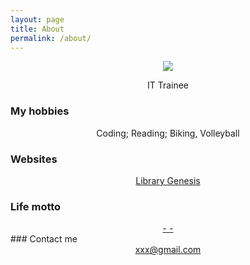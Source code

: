 ```yaml
---
layout: page
title: About
permalink: /about/
---
```




<p align="center">
<img src="https://avatars1.githubusercontent.com/u/72214216?s=400&u=608f1a4836a41017a17f8a3cc299f6afea33d827&v=4">
</p>


<center>IT Trainee</center>
<center></center>
<center></center>

### My hobbies

<center>Coding; Reading; Biking, Volleyball</center>

### Websites
<center><a href="http://mehrapi.github.io">Library Genesis</a></center>


### Life motto

<center><i></i></center>	
<center><a href="">- -</a></center>
### Contact me

<center> <a href="mailto:xxxx@gmail.com">xxx@gmail.com</a></center>
